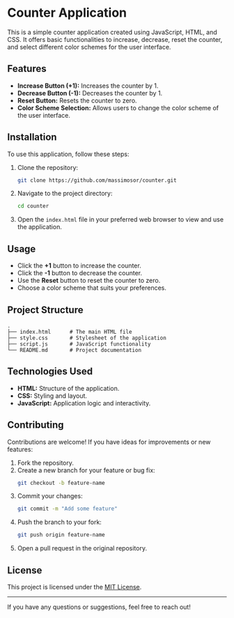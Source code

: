 # Counter Application

This is a simple counter application created using JavaScript, HTML, and CSS. It offers basic functionalities to increase, decrease, reset the counter, and select different color schemes for the user interface.

## Features

- **Increase Button (+1):** Increases the counter by 1.
- **Decrease Button (-1):** Decreases the counter by 1.
- **Reset Button:** Resets the counter to zero.
- **Color Scheme Selection:** Allows users to change the color scheme of the user interface.

## Installation

To use this application, follow these steps:

1. Clone the repository:
   ```bash
   git clone https://github.com/massimosor/counter.git
   ```

2. Navigate to the project directory:
   ```bash
   cd counter
   ```

3. Open the `index.html` file in your preferred web browser to view and use the application.

## Usage

- Click the **+1** button to increase the counter.
- Click the **-1** button to decrease the counter.
- Use the **Reset** button to reset the counter to zero.
- Choose a color scheme that suits your preferences.

## Project Structure

```
.
├── index.html      # The main HTML file
├── style.css       # Stylesheet of the application
├── script.js       # JavaScript functionality
└── README.md       # Project documentation
```

## Technologies Used

- **HTML:** Structure of the application.
- **CSS:** Styling and layout.
- **JavaScript:** Application logic and interactivity.

## Contributing

Contributions are welcome! If you have ideas for improvements or new features:

1. Fork the repository.
2. Create a new branch for your feature or bug fix:
   ```bash
   git checkout -b feature-name
   ```
3. Commit your changes:
   ```bash
   git commit -m "Add some feature"
   ```
4. Push the branch to your fork:
   ```bash
   git push origin feature-name
   ```
5. Open a pull request in the original repository.

## License

This project is licensed under the [MIT License](LICENSE).

---

If you have any questions or suggestions, feel free to reach out!


